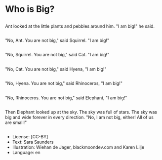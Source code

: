 # Who is Big?

##
Ant looked at the little
plants and pebbles
around him. "I am big!"
he said.

##
"No, Ant. You are not
big," said Squirrel. "I am
big!"

##
"No, Squirrel. You are
not big," said Cat. "I am
big!"

##
"No, Cat. You are not
big," said Hyena, "I am
big!"

##
"No, Hyena. You are not
big," said Rhinoceros, "I
am big!"

##
"No, Rhinoceros. You
are not big," said
Elephant, "I am big!"

##
Then Elephant looked
up at the sky. The sky
was full of stars. The
sky was big and wide
forever in every
direction. "No, I am not
big, either! All of us are
small!"

##
* License: [CC-BY]
* Text: Sara Saunders
* Illustration: Wiehan de Jager, blackmoondev.com and Karen Lilje
* Language: en
